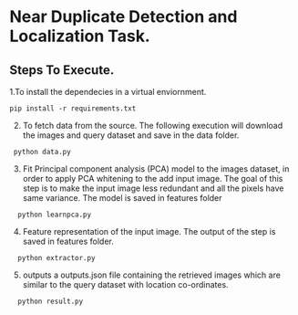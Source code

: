 # Near Duplicate Detection and Localization Task.

## Steps To Execute.
1.To install the dependecies in a virtual enviornment.
  ```
  pip install -r requirements.txt
 ```
2. To fetch data from the source. The following execution will download the images and query dataset and save in the data folder.
```
 python data.py
```
3. Fit Principal component analysis (PCA) model to the images dataset, in order to apply PCA whitening to the add input image. The goal of this step is to make the input image less redundant and all the pixels have same variance. The model is saved in features folder
```
  python learnpca.py
 ```
4. Feature representation of the input image. The output of the step is saved in features folder.
```
  python extractor.py
 ```

5. outputs a outputs.json file containing the retrieved images which are similar to the query dataset with location co-ordinates.
```
  python result.py
 ```
